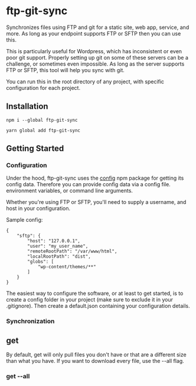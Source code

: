 # ftp-git-sync

Synchronizes files using FTP and git for a static site, web app, service, and more. As long as your endpoint supports FTP or SFTP then you can use this.

This is particularly useful for Wordpress, which has inconsistent or even poor git support. Properly setting up git on some of these servers can be a challenge, or sometimes even impossible. As long as the server supports FTP or SFTP, this tool will help you sync with git.

You can run this in the root directory of any project, with specific configuration for each project.

## Installation

    npm i --global ftp-git-sync 

    yarn global add ftp-git-sync

## Getting Started

### Configuration

Under the hood, ftp-git-sync uses the [config](https://www.npmjs.com/package/config) npm package for getting its config data. Therefore you can provide config data via a config file. environment variables, or command line arguments.

Whether you're using FTP or SFTP, you'll need to supply a username, and host in your configuration.

Sample config:

    {
        "sftp": {
            "host": "127.0.0.1",
            "user": "my_user_name",
            "remoteRootPath": "/var/www/html",
            "localRootPath": "dist",
            "globs": [
                "wp-content/themes/**"
            ]
        }
    }

The easiest way to configure the software, or at least to get started, is to create a config folder in your project (make sure to exclude it in your .gitignore). Then create a default.json containing your configuration details.

### Synchronization



## get

By default, get will only pull files you don't have or that are a different size than what you have. If you want to download every file, use the --all flag.

### get --all